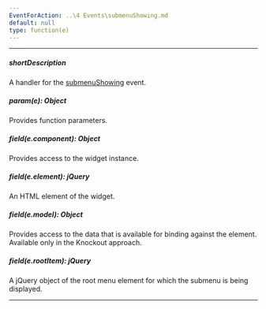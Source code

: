 ```yaml
---
EventForAction: ..\4 Events\submenuShowing.md
default: null
type: function(e)
---
```

---
##### shortDescription
A handler for the [submenuShowing](/api-reference/10%20UI%20Widgets/dxMenu/4%20Events/submenuShowing.md '/Documentation/ApiReference/UI_Widgets/dxMenu/Events/#submenuShowing') event.

##### param(e): Object
Provides function parameters.

##### field(e.component): Object
Provides access to the widget instance.

##### field(e.element): jQuery
An HTML element of the widget.

##### field(e.model): Object
Provides access to the data that is available for binding against the element. Available only in the Knockout approach.

##### field(e.rootItem): jQuery
A jQuery object of the root menu element for which the submenu is being displayed.

---
